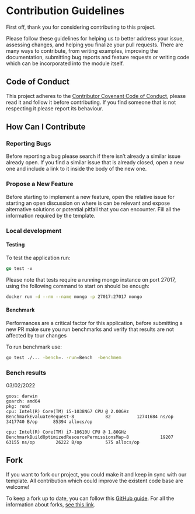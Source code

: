 # Contribution Guidelines

First off, thank you for considering contributing to this project.

Please follow these guidelines for helping us to better address your issue, assessing changes, and helping you finalize your pull requests.
There are many ways to contribute, from writing examples, improving the documentation, submitting bug reports
and feature requests or writing code which can be incorporated into the module itself.

## Code of Conduct

This project adheres to the [Contributor Covenant Code of Conduct](CODE_OF_CONDUCT.md), please read it and follow it
before contributing. If you find someone that is not respecting it please report its behaviour.

## How Can I Contribute

### Reporting Bugs

Before reporting a bug please search if there isn’t already a similar issue already open. If you find a similar issue
that is already closed, open a new one and include a link to it inside the body of the new one.

### Propose a New Feature

Before starting to implement a new feature, open the relative issue for starting an open discussion on where is can be
relevant and expose alternative solutions or potential pitfall that you can encounter. Fill all the information required
by the template.

### Local development

#### Testing

To test the application run:

```go
go test -v
```

Please note that tests require a running mongo instance on port 27017, using the following command to start on should be enough:

```sh
docker run -d --rm --name mongo -p 27017:27017 mongo
```


#### Benchmark

Performances are a critical factor for this application, before submitting a new PR make 
sure you run benchmarks and verify that results are not affected by tour changes

To run benchmark use:

```sh
go test ./... -bench=. -run=Bench  -benchmem
```

### Bench results

03/02/2022

```
goos: darwin
goarch: amd64
pkg: rond
cpu: Intel(R) Core(TM) i5-1038NG7 CPU @ 2.00GHz
BenchmarkEvaluateRequest-8            82          12741684 ns/op         3417740 B/op      85394 allocs/op
```

```
cpu: Intel(R) Core(TM) i7-10610U CPU @ 1.80GHz
BenchmarkBuildOptimizedResourcePermissionsMap-8            19207             63155 ns/op        26222 B/op         575 allocs/op
```

## Fork

If you want to fork our project, you could make it and keep in sync with our template.
All contribution which could improve the existent code base are welcome!

To keep a fork up to date, you can follow this [GitHub guide](https://docs.github.com/en/github/collaborating-with-issues-and-pull-requests/syncing-a-fork).
For all the information about forks, [see this link](https://docs.github.com/en/github/collaborating-with-issues-and-pull-requests/working-with-forks).
